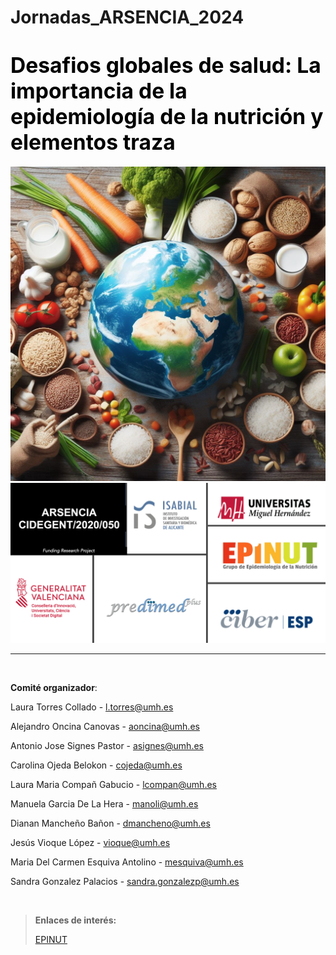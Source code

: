 # Jornadas_ARSENCIA_2024


# <span style="color:black; font-size: larger;">**Desafios globales de salud: La importancia de la epidemiología de la nutrición y elementos traza**</span>



<img src="Image Intro.png" style="zoom:80%;" />



<img src="Logos.png" style="zoom:58%;" />

<br/>

---

<br/>

**Comité organizador**:

Laura Torres Collado - [l.torres@umh.es](mailto:l.torres@umh.es)

Alejandro Oncina Canovas - [aoncina@umh.es](mailto:aoncina@umh.es)

Antonio Jose Signes Pastor - [asignes@umh.es](mailto:asignes@umh.es)

Carolina Ojeda Belokon - [cojeda@umh.es](mailto:cojeda@umh.es)

Laura Maria Compañ Gabucio - [lcompan@umh.es](mailto:lcompan@umh.es)

Manuela Garcia De La Hera - [manoli@umh.es](mailto:manoli@umh.es)

Dianan Mancheño Bañon - [dmancheno@umh.es](mailto:dmancheno@umh.es)

Jesús Vioque López - [vioque@umh.es](mailto:vioque@umh.es)

Maria Del Carmen Esquiva Antolino - [mesquiva@umh.es](mailto:mesquiva@umh.es)

Sandra Gonzalez Palacios - [sandra.gonzalezp@umh.es](mailto:sandra.gonzalezp@umh.es)

<br/>

> **Enlaces de interés:**
>
> [EPINUT](https:XXXXXXX)
